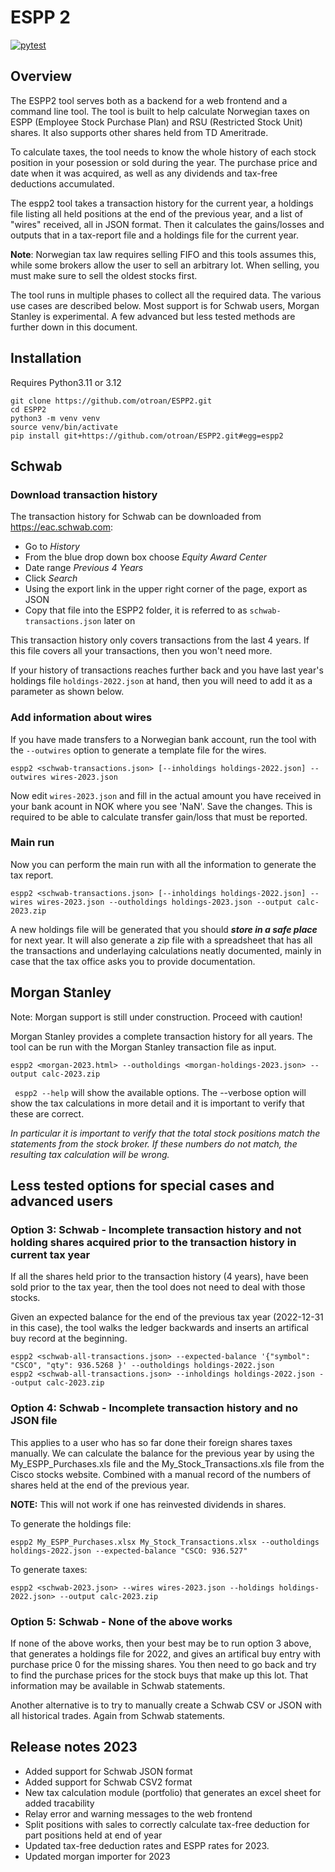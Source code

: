 # ESPP 2

[![pytest](https://github.com/otroan/ESPP2/actions/workflows/main.yml/badge.svg)](https://github.com/otroan/ESPP2/actions/workflows/main.yml)

## Overview
The ESPP2 tool serves both as a backend for a web frontend and a command line tool. The tool is built to help calculate Norwegian taxes on ESPP (Employee Stock Purchase Plan) and RSU (Restricted Stock Unit) shares. It also supports other shares held from TD Ameritrade.

To calculate taxes, the tool needs to know the whole history of each stock position in your posession or sold during the year. The purchase price and date when it was acquired, as well as any dividends and tax-free deductions accumulated.

The espp2 tool takes a transaction history for the current year, a holdings file listing all held positions at the end of the previous year, and a list of "wires" received, all in JSON format. Then it calculates the gains/losses and outputs that in a tax-report file and a holdings file for the current year.

**Note**: Norwegian tax law requires selling FIFO and this tools assumes this, while some brokers allow the user to sell an arbitrary lot. When selling, you must make sure to sell the oldest stocks first. 

The tool runs in multiple phases to collect all the required data. The various use cases are described below. Most support is for Schwab users, Morgan Stanley is experimental. A few advanced but less tested methods are further down in this document.

## Installation

Requires Python3.11 or 3.12

```
git clone https://github.com/otroan/ESPP2.git
cd ESPP2
python3 -m venv venv
source venv/bin/activate
pip install git+https://github.com/otroan/ESPP2.git#egg=espp2
```

## Schwab

### Download transaction history

The transaction history for Schwab can be downloaded from https://eac.schwab.com:
* Go to _History_
* From the blue drop down box choose _Equity Award Center_ 
* Date range _Previous 4 Years_
* Click _Search_
* Using the export link in the upper right corner of the page, export as JSON
* Copy that file into the ESPP2 folder, it is referred to as ```schwab-transactions.json``` later on

This transaction history only covers transactions from the last 4 years. If this file covers all your transactions, then you won't need more.

If your history of transactions reaches further back and you have last year's holdings file ```holdings-2022.json``` at hand, then you will need to add it as a parameter as shown below.

### Add information about wires

If you have made transfers to a Norwegian bank account, run the tool with the ```--outwires``` option to generate a template file for the wires.

```
espp2 <schwab-transactions.json> [--inholdings holdings-2022.json] --outwires wires-2023.json
```

Now edit ```wires-2023.json``` and fill in the actual amount you have received in your bank acount in NOK where you see 'NaN'. Save the changes. This is required to be able to calculate transfer gain/loss that must be reported.

### Main run

Now you can perform the main run with all the information to generate the tax report.

```
espp2 <schwab-transactions.json> [--inholdings holdings-2022.json] --wires wires-2023.json --outholdings holdings-2023.json --output calc-2023.zip
```

A new holdings file will be generated that you should ***store in a safe place*** for next year. It will also generate a zip file with a spreadsheet that has all the transactions and underlaying calculations neatly documented, mainly in case that the tax office asks you to provide documentation.

## Morgan Stanley

Note: Morgan support is still under construction. Proceed with caution!

Morgan Stanley provides a complete transaction history for all years. The tool can be run with the Morgan Stanley transaction file as input.

```
espp2 <morgan-2023.html> --outholdings <morgan-holdings-2023.json> --output calc-2023.zip
```

``` espp2 --help``` will show the available options. The --verbose option will show the tax calculations in more detail and it is important to verify that these are correct.

*In particular it is important to verify that the total stock positions match the statements from the stock broker. If these numbers do not match, the resulting tax calculation will be wrong.*



## Less tested options for special cases and advanced users

### Option 3: Schwab - Incomplete transaction history and not holding shares acquired prior to the transaction history in current tax year

If all the shares held prior to the transaction history (4 years), have been sold prior to the tax year, then the tool does not need to deal with those stocks.

Given an expected balance for the end of the previous tax year (2022-12-31 in this case), the tool walks the ledger backwards and inserts an artifical buy record at the beginning.

```
espp2 <schwab-all-transactions.json> --expected-balance '{"symbol": "CSCO", "qty": 936.5268 }' --outholdings holdings-2022.json
espp2 <schwab-all-transactions.json> --inholdings holdings-2022.json --output calc-2023.zip
```

### Option 4: Schwab - Incomplete transaction history and no JSON file

This applies to a user who has so far done their foreign shares taxes manually.
We can calculate the balance for the previous year by using the My_ESPP_Purchases.xls file and the My_Stock_Transactions.xls file from the Cisco stocks website. Combined with a manual record of the numbers of shares held at the end of the previous year.

**NOTE:** This will not work if one has reinvested dividends in shares.

To generate the holdings file:
```
espp2 My_ESPP_Purchases.xlsx My_Stock_Transactions.xlsx --outholdings holdings-2022.json --expected-balance "CSCO: 936.527"
```

To generate taxes:
```
espp2 <schwab-2023.json> --wires wires-2023.json --holdings holdings-2022.json> --output calc-2023.zip
```

### Option 5: Schwab - None of the above works
If none of the above works, then your best may be to run option 3 above, that generates a holdings file for 2022, and gives an artifical buy entry with purchase price 0 for the missing shares. You then need to go back and try to find the purchase prices for the stock buys that make up this lot. That information may be available in Schwab statements.

Another alternative is to try to manually create a Schwab CSV or JSON with all historical trades. Again from Schwab statements.


## Release notes 2023
- Added support for Schwab JSON format
- Added support for Schwab CSV2 format
- New tax calculation module (portfolio) that generates an excel sheet for added tracability
- Relay error and warning messages to the web frontend
- Split positions with sales to correctly calculate tax-free deduction for part positions held at end of year
- Updated tax-free deduction rates and ESPP rates for 2023.
- Updated morgan importer for 2023

